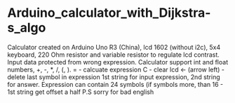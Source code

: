 # Arduino_calculator_with_Dijkstra-s_algo

Calculator created on Arduino Uno R3 (China), lcd 1602 (without i2c), 5x4 keyboard, 220 Ohm resistor and variable resistor to 
regulate lcd contrast. Input data protected from wrong expression. Calculator support int and float numbers, +, -, *, /, (, ). 
= - calcuate expression
C - clear lcd
<- (arrow left) - delete last symbol in expression
1st string for input expression, 2nd string for answer.
Expression can contain 24 symbols (if symbols more, than 16 - 1st string get offset a half
P.S sorry for bad english
